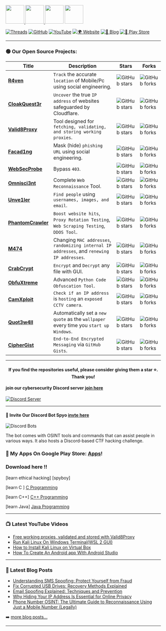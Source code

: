 <div id="connect">
  <a href="https://spyboy.in/twitter">
    <img src="https://user-images.githubusercontent.com/63473496/212667318-969259c1-f51a-47a4-a3e3-8675138bdcec.gif" height="60" width= auto>
  </a>
  <a href="https://www.linkedin.com/in/ohitsspyboy/">
    <img src="https://user-images.githubusercontent.com/63473496/212667680-1ccf7d0a-9f59-4be5-a2d0-b07effb04b6c.gif" height="60" width= auto>
  </a>
  <a href="https://www.instagram.com/ohitsspyboy/"><img src="https://user-images.githubusercontent.com/63473496/212668023-3f7aa65f-2a55-44f4-bc11-e1e7fea26cab.gif" height="60" width="auto"></a>
  <a href="https://discord.gg/ZChEmMwE8d">
    <img src="https://user-images.githubusercontent.com/63473496/212670527-afccf7ca-4dfc-4f4c-bf91-19287be8a679.gif" height="60" width="auto">
  </a>
</div>

[![Threads](https://img.shields.io/badge/Threads-%23E4405F.svg?&style=for-the-badge&logo=threads&logoColor=white)](https://www.threads.net/@ohitsspyboy)
[![GitHub](https://img.shields.io/badge/GitHub-%23181717.svg?&style=for-the-badge&logo=github&logoColor=white)](https://github.com/spyboy-productions)
[![YouTube](https://img.shields.io/badge/YouTube-%23FF0000.svg?&style=for-the-badge&logo=youtube&logoColor=white)](https://www.youtube.com/@itisspyboy)
[![🌍 Website](https://img.shields.io/badge/Website-000000?style=for-the-badge&logo=Google-Chrome&logoColor=white)](https://spyboy.in/)
[![📝 Blog](https://img.shields.io/badge/Blog-21759B?style=for-the-badge&logo=wordpress&logoColor=white)](https://spyboy.blog/)
[![📱 Play Store](https://img.shields.io/badge/PlayStore-34A853?style=for-the-badge&logo=google-play&logoColor=white)](https://play.google.com/store/apps/dev?id=6188034454598466210)

---

### 🟢 Our Open Source Projects:

| Title | Description | Stars | Forks |
|-------|------------|-------|-------|
| [**R4ven**](https://github.com/spyboy-productions/r4ven) | `Track` the accurate `location` of Mobile/Pc using social engineering. | ![GitHub stars](https://img.shields.io/github/stars/spyboy-productions/r4ven?style=social) | ![GitHub forks](https://img.shields.io/github/forks/spyboy-productions/r4ven?style=social) |
| [**CloakQuest3r**](https://github.com/spyboy-productions/CloakQuest3r) | `Uncover` the true `IP address` of websites safeguarded by Cloudflare. | ![GitHub stars](https://img.shields.io/github/stars/spyboy-productions/CloakQuest3r?style=social) | ![GitHub forks](https://img.shields.io/github/forks/spyboy-productions/CloakQuest3r?style=social) |
| [**Valid8Proxy**](https://github.com/spyboy-productions/Valid8Proxy) | Tool designed for `fetching, validating, and storing working proxies`. | ![GitHub stars](https://img.shields.io/github/stars/spyboy-productions/Valid8Proxy?style=social) | ![GitHub forks](https://img.shields.io/github/forks/spyboy-productions/Valid8Proxy?style=social) |
| [**Facad1ng**](https://github.com/spyboy-productions/Facad1ng) | Mask (hide) `phishing URL` using social engineering. | ![GitHub stars](https://img.shields.io/github/stars/spyboy-productions/Facad1ng?style=social) | ![GitHub forks](https://img.shields.io/github/forks/spyboy-productions/Facad1ng?style=social) |
| [**WebSecProbe**](https://github.com/spyboy-productions/WebSecProbe) | Bypass `403`. | ![GitHub stars](https://img.shields.io/github/stars/spyboy-productions/WebSecProbe?style=social) | ![GitHub forks](https://img.shields.io/github/forks/spyboy-productions/WebSecProbe?style=social) |
| [**Omnisci3nt**](https://github.com/spyboy-productions/omnisci3nt) | Complete `Web Reconnaissance` Tool. | ![GitHub stars](https://img.shields.io/github/stars/spyboy-productions/omnisci3nt?style=social) | ![GitHub forks](https://img.shields.io/github/forks/spyboy-productions/omnisci3nt?style=social) |
| [**Unve1ler**](https://github.com/spyboy-productions/unve1ler) | `Find people` using `usernames, images, and email`. | ![GitHub stars](https://img.shields.io/github/stars/spyboy-productions/unve1ler?style=social) | ![GitHub forks](https://img.shields.io/github/forks/spyboy-productions/unve1ler?style=social) |
| [**PhantomCrawler**](https://github.com/spyboy-productions/PhantomCrawler) | `Boost website hits`, `Proxy Rotation Testing`, `Web Scraping Testing`, `DDOS Tool`. | ![GitHub stars](https://img.shields.io/github/stars/spyboy-productions/PhantomCrawler?style=social) | ![GitHub forks](https://img.shields.io/github/forks/spyboy-productions/PhantomCrawler?style=social) |
| [**M474**](https://github.com/spyboy-productions/M474) | Changing `MAC addresses`, `randomizing internal IP addresses`, and `renewing IP addresses`. | ![GitHub stars](https://img.shields.io/github/stars/spyboy-productions/M474?style=social) | ![GitHub forks](https://img.shields.io/github/forks/spyboy-productions/M474?style=social) |
| [**CrabCrypt**](https://github.com/spyboy-productions/CrabCrypt) | `Encrypt` and `Decrypt` any file with GUI. | ![GitHub stars](https://img.shields.io/github/stars/spyboy-productions/CrabCrypt?style=social) | ![GitHub forks](https://img.shields.io/github/forks/spyboy-productions/CrabCrypt?style=social) |
| [**ObfuXtreme**](https://github.com/spyboy-productions/ObfuXtreme) | Advanced `Python Code` `Obfuscation Tool`. | ![GitHub stars](https://img.shields.io/github/stars/spyboy-productions/ObfuXtreme?style=social) | ![GitHub forks](https://img.shields.io/github/forks/spyboy-productions/ObfuXtreme?style=social) |
| [**CamXploit**](https://github.com/spyboy-productions/CamXploit) | `Check if an IP address` is `hosting` an `exposed CCTV camera`. | ![GitHub stars](https://img.shields.io/github/stars/spyboy-productions/CamXploit?style=social) | ![GitHub forks](https://img.shields.io/github/forks/spyboy-productions/CamXploit?style=social) |
| [**Quot3w4ll**](https://github.com/spyboy-productions/Quot3w4ll) | Automatically set a `new quote` as the `wallpaper` every time you `start up` `Windows`. | ![GitHub stars](https://img.shields.io/github/stars/spyboy-productions/Quot3w4ll?style=social) | ![GitHub forks](https://img.shields.io/github/forks/spyboy-productions/Quot3w4ll?style=social) |
| [**CipherGist**](https://github.com/spyboy-productions/CipherGist) | `End-to-End Encrypted Messaging` via `GitHub Gists`. | ![GitHub stars](https://img.shields.io/github/stars/spyboy-productions/CipherGist?style=social) | ![GitHub forks](https://img.shields.io/github/forks/spyboy-productions/CipherGist?style=social) |
---

<h4 align="center">If you find the repositories useful, please consider giving them a star ⭐️. Thank you!<h4/>

#### join our cybersecurity Discord server [join here](https://discord.gg/ZChEmMwE8d)
[![Discord Server](https://discord.com/api/guilds/726495265330298973/embed.png)](https://discord.gg/ZChEmMwE8d)

---

#### 🤖 Invite Our Discord Bot Spyo [invte here](https://top.gg/bot/877644741339144244)

![Discord Bots](https://top.gg/api/widget/877644741339144244.svg)

The bot comes with OSINT tools and commands that can assist people in various ways. It also hosts a Discord-based CTF hacking challenge.

### 🔭 My Apps On Google Play Store: [Apps][MyApps]!

### Download here !!
[learn ethical hacking] [spyboy]

[learn C ] [C Programming]

[learn C++] [C++ Programming]

[learn Java] [Java Programming]

---

### 📺 Latest YouTube Videos

<!-- YOUTUBE:START -->
- [Free working proxies, validated and stored with Valid8Proxy](https://www.youtube.com/watch?v=FWFFAbgC8Bo)
- [Run Kali Linux On Windows Terminal&lpar;WSL 2 GUI&rpar;](https://www.youtube.com/watch?v=G-gloEc-vLI)
- [How to Install Kali Linux on Virtual Box](https://www.youtube.com/watch?v=LwWlrbnLQIk)
- [How To Create An Android app With Android Studio](https://www.youtube.com/watch?v=xiXVBtBFnqQ)
<!-- YOUTUBE:END -->


---

### 📕 Latest Blog Posts

<!-- BLOG-POST-LIST:START -->
- [Understanding SMS Spoofing: Protect Yourself from Fraud](https://spyboy.blog/2025/08/28/understanding-sms-spoofing-protect-yourself-from-fraud/)
- [Fix Corrupted USB Drives: Recovery Methods Explained](https://spyboy.blog/2025/08/27/fix-corrupted-usb-drives-recovery-methods-explained/)
- [Email Spoofing Explained: Techniques and Prevention](https://spyboy.blog/2025/08/26/email-spoofing-explained-techniques-and-prevention/)
- [Why Hiding Your IP Address Is Essential for Online Privacy](https://spyboy.blog/2025/08/25/why-hiding-your-ip-address-is-essential-for-online-privacy/)
- [Phone Number OSINT: The Ultimate Guide to Reconnaissance Using Just a Mobile Number &lpar;Legally&rpar;](https://spyboy.blog/2025/06/08/phone-number-osint-the-ultimate-guide-to-reconnaissance-using-just-a-mobile-number-legally/)
<!-- BLOG-POST-LIST:END -->

➡️ [more blog posts...](https://spyboy.blog/)

---


[Discord]: https://discord.gg/ZChEmMwE8d
[website]: https://spyboy.blog/
[twitter]: https://twitter.com/shubhamkumar__
[youtube]: https://www.youtube.com/channel/UCEhncXKkZ2mFOcP-HOrL_KQ?view_as=subscriber
[MyApps]: https://play.google.com/store/apps/dev?id=6188034454598466210
[C Programming]: https://play.google.com/store/apps/details?id=com.spyboy.cprogramming&pcampaignid=MKT-Other-global-all-co-prtnr-py-PartBadge-Mar2515-1
[C++ Programming]: https://play.google.com/store/apps/details?id=com.spyboy.cplusplusprogramming&pcampaignid=MKT-Other-global-all-co-prtnr-py-PartBadge-Mar2515-1
[Java Programming]: https://play.google.com/store/apps/details?id=com.spyboy.javaprogramming&pcampaignid=MKT-Other-global-all-co-prtnr-py-PartBadge-Mar2515-1
